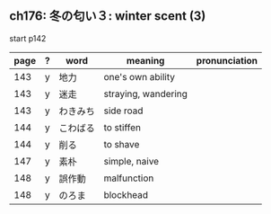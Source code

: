 ## ch176: 冬の匂い３: winter scent (3)

start p142

| page | ? | word     | meaning                               | pronunciation   |
| ---- | - | -------- | ------------------------------------- | --------------- |
| 143  | y | 地力     | one's own ability                     |                 |
| 143  | y | 迷走     | straying, wandering                   |                 |
| 143  | y | わきみち | side road                             |                 |
| 144  | y | こわばる | to stiffen                            |                 |
| 144  | y | 削る     | to shave                              |                 |
| 147  | y | 素朴     | simple, naive                         |                 |
| 148  | y | 誤作動   | malfunction                           |                 |
| 148  | y | のろま   | blockhead                             |                 |

